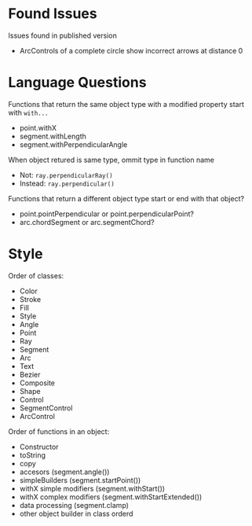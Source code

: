 Found Issues
============

Issues found in published version

+ ArcControls of a complete circle show incorrect arrows at distance 0


Language Questions
==================

Functions that return the same object type with a modified property start with `with...`
+ point.withX
+ segment.withLength
+ segment.withPerpendicularAngle


When object retured is same type, ommit type in function name
+ Not: `ray.perpendicularRay()`
+ Instead: `ray.perpendicular()`

Functions that return a different object type start or end with that object?
+ point.pointPerpendicular or point.perpendicularPoint?
+ arc.chordSegment or arc.segmentChord?


Style
=====

Order of classes:
+ Color
+ Stroke
+ Fill
+ Style
+ Angle
+ Point
+ Ray
+ Segment
+ Arc
+ Text
+ Bezier
+ Composite
+ Shape
+ Control
+ SegmentControl
+ ArcControl

Order of functions in an object:
+ Constructor
+ toString
+ copy
+ accesors (segment.angle())
+ simpleBuilders (segment.startPoint())
+ withX simple modifiers (segment.withStart())
+ withX complex modifiers (segment.withStartExtended())
+ data processing (segment.clamp)
+ other object builder in class orderd
